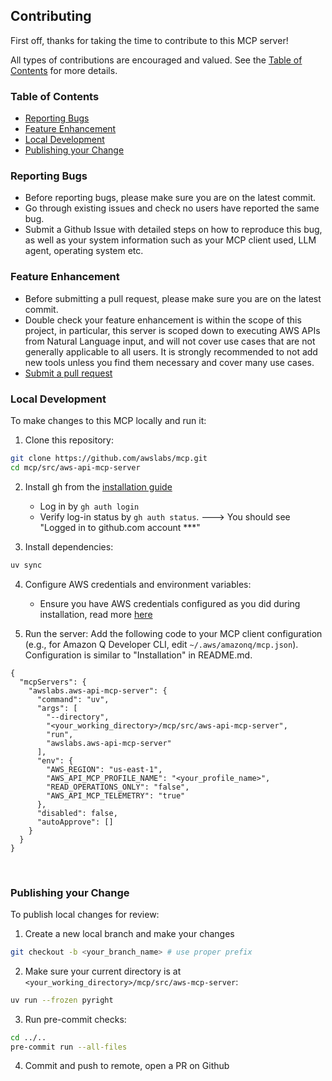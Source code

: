 ## Contributing

First off, thanks for taking the time to contribute to this MCP server!

All types of contributions are encouraged and valued. See the [Table of Contents](#table-of-contents) for more details.

### Table of Contents

- [Reporting Bugs](#reporting-bugs)
- [Feature Enhancement](#feature-enhancement)
- [Local Development](#local-development)
- [Publishing your Change](#publishing-your-change)


### Reporting Bugs
- Before reporting bugs, please make sure you are on the latest commit.
- Go through existing issues and check no users have reported the same bug.
- Submit a Github Issue with detailed steps on how to reproduce this bug, as well as your system information such as your MCP client used, LLM agent, operating system etc.


### Feature Enhancement
- Before submitting a pull request, please make sure you are on the latest commit.
- Double check your feature enhancement is within the scope of this project, in particular, this server is scoped down to executing AWS APIs from Natural Language input, and will not cover use cases that are not generally applicable to all users. It is strongly recommended to not add new tools unless you find them necessary and cover many use cases.
- [Submit a pull request](#publishing-your-change)

### Local Development

To make changes to this MCP locally and run it:

1. Clone this repository:
```bash
git clone https://github.com/awslabs/mcp.git
cd mcp/src/aws-api-mcp-server
```

2. Install gh from the [installation guide](https://cli.github.com/)
    - Log in by `gh auth login`
    - Verify log-in status by `gh auth status`. ---> You should see "Logged in to github.com account ***"

3. Install dependencies:
```bash
uv sync
```

4. Configure AWS credentials and environment variables:
   - Ensure you have AWS credentials configured as you did during installation, read more [here](https://boto3.amazonaws.com/v1/documentation/api/latest/guide/credentials.html#configuring-credentials)


5. Run the server:
Add the following code to your MCP client configuration (e.g., for Amazon Q Developer CLI, edit `~/.aws/amazonq/mcp.json`). Configuration is similar to "Installation" in README.md.

```
{
  "mcpServers": {
    "awslabs.aws-api-mcp-server": {
      "command": "uv",
      "args": [
        "--directory",
        "<your_working_directory>/mcp/src/aws-api-mcp-server",
        "run",
        "awslabs.aws-api-mcp-server"
      ],
      "env": {
        "AWS_REGION": "us-east-1",
        "AWS_API_MCP_PROFILE_NAME": "<your_profile_name>",
        "READ_OPERATIONS_ONLY": "false",
        "AWS_API_MCP_TELEMETRY": "true"
      },
      "disabled": false,
      "autoApprove": []
    }
  }
}
```


&nbsp;

### Publishing your Change

To publish local changes for review:

1. Create a new local branch and make your changes
```bash
git checkout -b <your_branch_name> # use proper prefix
```

2. Make sure your current directory is at `<your_working_directory>/mcp/src/aws-mcp-server`:
```bash
uv run --frozen pyright
```

3. Run pre-commit checks:
```bash
cd ../..
pre-commit run --all-files
```

4. Commit and push to remote, open a PR on Github

&nbsp;

